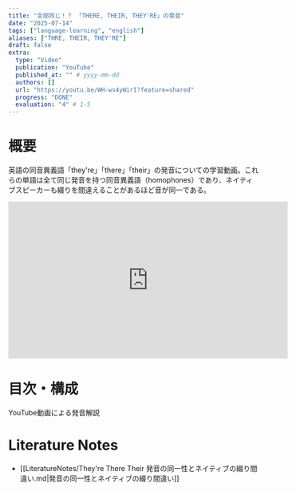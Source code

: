 ```yaml
---
title: "全部同じ！？ 「THERE, THEIR, THEY'RE」の発音"
date: "2025-07-14"
tags: ["language-learning", "english"]
aliases: ["THRE, THEIR, THEY'RE"]
draft: false
extra:
  type: "Video"
  publication: "YouTube"
  published_at: "" # yyyy-mm-dd
  authors: []
  url: "https://youtu.be/WH-ws4yWirI?feature=shared"
  progress: "DONE"
  evaluation: "4" # 1-5
---
```


# 概要

英語の同音異義語「they're」「there」「their」の発音についての学習動画。これらの単語は全て同じ発音を持つ同音異義語（homophones）であり、ネイティブスピーカーも綴りを間違えることがあるほど音が同一である。

<iframe width="560" height="315" src="https://www.youtube.com/embed/WH-ws4yWirI?si=NJPAj_fsmnSILYkp" title="YouTube video player" frameborder="0" allow="accelerometer; autoplay; clipboard-write; encrypted-media; gyroscope; picture-in-picture; web-share" referrerpolicy="strict-origin-when-cross-origin" allowfullscreen></iframe>

# 目次・構成

YouTube動画による発音解説

# Literature Notes

- [[LiteratureNotes/They're There Their 発音の同一性とネイティブの綴り間違い.md|発音の同一性とネイティブの綴り間違い]]
